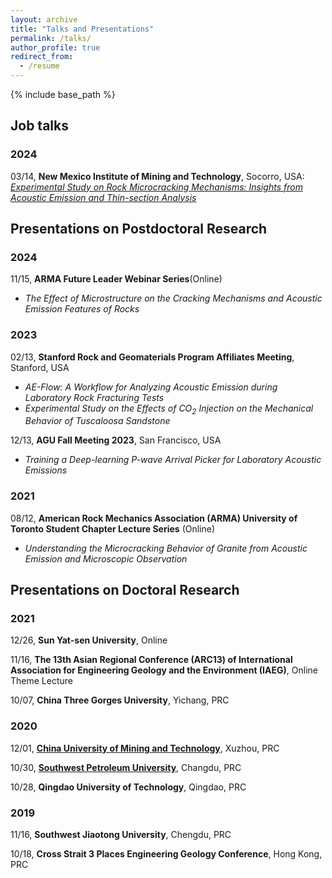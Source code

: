 ```yaml
---
layout: archive
title: "Talks and Presentations"
permalink: /talks/
author_profile: true
redirect_from:
  - /resume
---
```


{% include base_path %}

## Job talks  

### 2024  
03/14, **New Mexico Institute of Mining and Technology**, Socorro, USA:  
<i>[Experimental Study on Rock Microcracking Mechanisms: Insights from Acoustic Emission and Thin-section Analysis](https://youtu.be/NJG1eFJU1qY)</i>

## Presentations on Postdoctoral Research  
### 2024
11/15, **ARMA Future Leader Webinar Series**(Online)  
* <i>The Effect of Microstructure on the Cracking Mechanisms and Acoustic Emission Features of Rocks</i>  


### 2023
02/13, **Stanford Rock and Geomaterials Program Affiliates Meeting**, Stanford, USA  
* <i>AE-Flow: A Workflow for Analyzing Acoustic Emission during Laboratory Rock Fracturing Tests</i>   
* <i>Experimental Study on the Effects of CO<sub>2</sub> Injection on the Mechanical Behavior of Tuscaloosa Sandstone</i>  

12/13,	**AGU Fall Meeting 2023**, San Francisco, USA  
* <i>Training a Deep-learning P-wave Arrival Picker for Laboratory Acoustic Emissions</i>  


### 2021
08/12, **American Rock Mechanics Association (ARMA) University of Toronto Student Chapter Lecture Series** (Online)  
* <i>Understanding the Microcracking Behavior of Granite from Acoustic Emission and Microscopic Observation</i>


## Presentations on Doctoral Research

### 2021
12/26, **Sun Yat-sen University**, Online  

11/16, **The 13th Asian Regional Conference (ARC13) of International Association for Engineering Geology and the Environment (IAEG)**, Online Theme Lecture

10/07, **China Three Gorges University**, Yichang, PRC


### 2020
12/01, [**China University of Mining and Technology**](https://gdue.cumt.edu.cn/info/1074/1184.htm), Xuzhou, PRC  

10/30, [**Southwest Petroleum University**](https://www.swpu.edu.cn/kyc/info/1028/12928.htm), Changdu, PRC  

10/28, **Qingdao University of Technology**, Qingdao, PRC  

### 2019
11/16, **Southwest Jiaotong University**, Chengdu, PRC  

10/18, **Cross Strait 3 Places Engineering Geology Conference**, Hong Kong, PRC